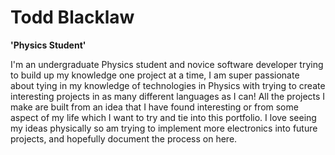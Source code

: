 # Todd Blacklaw

**'Physics Student'**

I'm an undergraduate Physics student and novice software developer trying to build up my knowledge one project at a time, I am super passionate about tying in my knowledge of technologies in Physics with trying to create interesting projects in as many different languages as I can! All the projects I make are built from an idea that I have found interesting or from some aspect of my life which I want to try and tie into this portfolio. I love seeing my ideas physically so am trying to implement more electronics into future projects, and hopefully document the process on here.

<!--<p>
  <a href="https://www.linkedin.com/in/todd-blacklaw/">
    <img alt="Linkedin logo" title="go to my Linkedin" src="https://www.linkedin.com/in/todd-blacklaw/"/>
</p>-->
